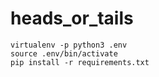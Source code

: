# heads_or_tails
```
virtualenv -p python3 .env
source .env/bin/activate
pip install -r requirements.txt
```
